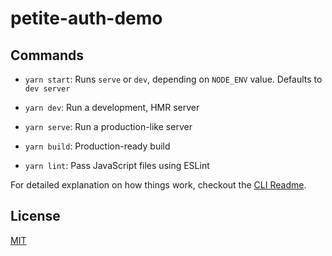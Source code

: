 # petite-auth-demo

## Commands

- `yarn start`: Runs `serve` or `dev`, depending on `NODE_ENV` value. Defaults to `dev server`

- `yarn dev`: Run a development, HMR server

- `yarn serve`: Run a production-like server

- `yarn build`: Production-ready build

- `yarn lint`: Pass JavaScript files using ESLint

For detailed explanation on how things work, checkout the [CLI Readme](https://github.com/developit/preact-cli/blob/master/README.md).

## License

[MIT](https://oss.ninja/mit/dramloc)
